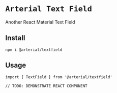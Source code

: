 # `Arterial Text Field`

Another React Material Text Field

## Install

```
npm i @arterial/textfield
```

## Usage

```
import { TextField } from '@arterial/textfield'

// TODO: DEMONSTRATE REACT COMPONENT
```
